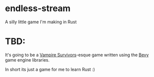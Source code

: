 # endless-stream
A silly little game I'm making in Rust

# TBD:
It's going to be a [Vampire Survivors](https://store.steampowered.com/app/1794680/Vampire_Survivors/)-esque game 
written using the [Bevy](https://github.com/bevyengine/bevy) game engine libraries.

In short its just a game for me to learn Rust :)
